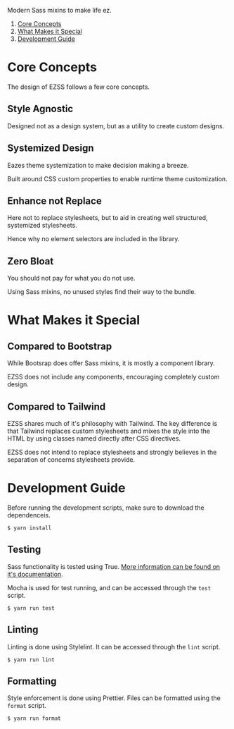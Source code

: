 Modern Sass mixins to make life ez.

1. [Core Concepts](#core-concepts)
2. [What Makes it Special](#what-makes-it-special)
3. [Development Guide](#development-guide)

# Core Concepts

The design of EZSS follows a few core concepts.

## Style Agnostic

Designed not as a design system, but as a utility to create custom designs.

## Systemized Design

Eazes theme systemization to make decision making a breeze.

Built around CSS custom properties to enable runtime theme customization.

## Enhance not Replace

Here not to replace stylesheets, but to aid in creating well structured,
systemized stylesheets.

Hence why no element selectors are included in the library.

## Zero Bloat

You should not pay for what you do not use.

Using Sass mixins, no unused styles find their way to the bundle.

# What Makes it Special

## Compared to Bootstrap

While Bootsrap does offer Sass mixins, it is mostly a component library.

EZSS does not include any components, encouraging completely custom design.

## Compared to Tailwind

EZSS shares much of it's philosophy with Tailwind.
The key difference is that Tailwind replaces custom stylesheets and mixes the
style into the HTML by using classes named directly after CSS directives.

EZSS does not intend to replace stylesheets and strongly believes in the
separation of concerns stylesheets provide.

# Development Guide

Before running the development scripts, make sure to download the dependenceis.

```
$ yarn install
```

## Testing

Sass functionality is tested using True. [More information
can be found on it's documentation](https://www.oddbird.net/true/docs/index.html).

Mocha is used for test running, and can be accessed through the `test` script.

```
$ yarn run test
```

## Linting

Linting is done using Stylelint. It can be accessed through the `lint` script.

```
$ yarn run lint
```

## Formatting

Style enforcement is done using Prettier.
Files can be formatted using the `format` script.

```
$ yarn run format
```
